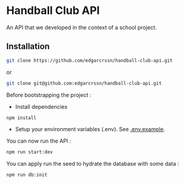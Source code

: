 # Handball Club API

An API that we developed in the context of a school project.

## Installation

```zsh
git clone https://github.com/edgarcrssn/handball-club-api.git
```
or
```zsh
git clone git@github.com:edgarcrssn/handball-club-api.git
```

Before bootstrapping the project :

- Install dependencies
```zsh
npm install
```
- Setup your environment variables (.env). See [.env.example](.env.example).

You can now run the API :
```zsh
npm run start:dev
```

You can apply run the seed to hydrate the database with some data :
```zsh
npm run db:init
```